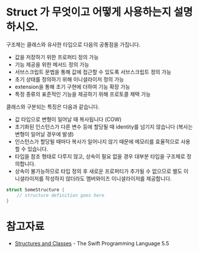 # Struct 가 무엇이고 어떻게 사용하는지 설명하시오.

구조체는 클래스와 유사한 타입으로 다음의 공통점을 가집니다.
- 값을 저장하기 위한 프로퍼티 정의 가능
- 기능 제공을 위한 메서드 정의 가능
- 서브스크립트 문법을 통해 값에 접근할 수 있도록 서브스크립트 정의 가능
- 초기 상태를 정의하기 위해 이니셜라이저 정의 가능
- extension을 통해 초기 구현에 더하여 기능 확장 가능
- 특정 종류의 표준적인 기능을 제공하기 위해 프로토콜 채택 가능

클래스와 구분되는 특징은 다음과 같습니다.
- 값 타입으로 변형이 일어날 때 복사됩니다 (COW)
- 초기화된 인스턴스가 다른 변수 등에 할당될 때 identity를 넘기지 않습니다 (복사는 변형이 일어날 경우에 발생)
- 인스턴스가 할당될 때마다 복사가 일어나지 않기 때문에 메모리를 효율적으로 사용할 수 있습니다. 
- 타입을 참조 형태로 다루지 않고, 상속이 필요 없을 경우 대부분 타입을 구조체로 정의합니다.
- 상속이 불가능하므로 타입 정의 후 새로운 프로퍼티가 추가될 수 없으므로 별도 이니셜라이저를 작성하지 않더라도 멤버와이즈 이니셜라이저를 제공합니다. 

```swift
struct SomeStructure {
    // structure definition goes here
}
```

# 참고자료
- [Structures and Classes](https://docs.swift.org/swift-book/LanguageGuide/ClassesAndStructures.html) - The Swift Programming Language 5.5